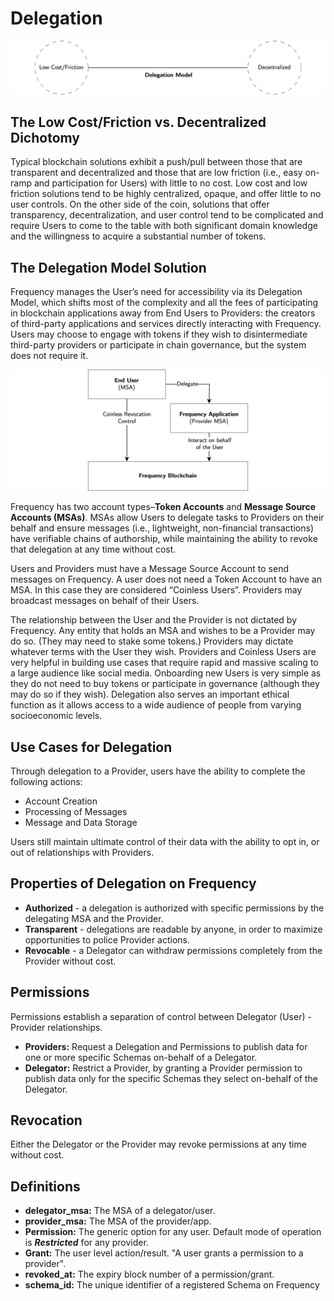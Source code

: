 # Delegation

![alt text](https://github.com/LibertyDSNP/frequency-docs/blob/editing-session/pages/images/Decentralized%20vs%20Low%20Friction_Cost%20Dichotomy.png)

## The Low Cost/Friction vs. Decentralized Dichotomy
Typical blockchain solutions exhibit a push/pull between those that are transparent and decentralized and those that are low friction (i.e., easy on-ramp and participation for Users) with little to no cost. Low cost and low friction solutions tend to be highly centralized, opaque, and offer little to no user controls. On the other side of the coin, solutions that offer transparency, decentralization, and user control tend to be complicated and require Users to come to the table with both significant domain knowledge and the willingness to acquire a substantial number of tokens.

## The Delegation Model Solution
Frequency manages the User’s need for accessibility via its Delegation Model, which shifts most of the complexity and all the fees of participating in blockchain applications away from End Users to Providers: the creators of third-party applications and services directly interacting with Frequency. Users may choose to engage with tokens if they wish to disintermediate third-party providers or participate in chain governance, but the system does not require it.

![alt text](https://github.com/LibertyDSNP/frequency-docs/blob/editing-session/pages/images/Actor%20Interactions.png)

Frequency has two account types–**Token Accounts** and **Message Source Accounts (MSAs)**. MSAs allow Users to delegate tasks to Providers on their behalf and ensure messages (i.e., lightweight, non-financial transactions) have verifiable chains of authorship, while maintaining the ability to revoke that delegation at any time without cost. 

Users and Providers must have a Message Source Account to send messages on Frequency. A user does not need a Token Account to have an MSA. In this case they are considered “Coinless Users”. Providers may broadcast messages on behalf of their Users.

The relationship between the User and the Provider is not dictated by Frequency. Any entity that holds an MSA and wishes to be a Provider may do so. (They may need to stake some tokens.) Providers may dictate whatever terms with the User they wish. Providers and Coinless Users are very helpful in building use cases that require rapid
and massive scaling to a large audience like social media. Onboarding new Users is very simple as they do not need to buy tokens or participate in governance (although they may do so if they wish). Delegation also serves an important ethical function as it allows access to a wide audience of people from varying socioeconomic levels.


## Use Cases for Delegation
Through delegation to a Provider, users have the ability to complete the following actions:

* Account Creation
* Processing of Messages
* Message and Data Storage

Users still maintain ultimate control of their data with the ability to opt in, or out of relationships with Providers.

## Properties of Delegation on Frequency

* **Authorized** - a delegation is authorized with specific permissions by the delegating MSA and the Provider.
* **Transparent** - delegations are readable by anyone, in order to maximize opportunities to police Provider actions.
* **Revocable** - a Delegator can withdraw permissions completely from the Provider without cost.

## Permissions
Permissions establish a separation of control between Delegator (User) - Provider relationships.

* **Providers:** Request a Delegation and Permissions to publish data for one or more specific Schemas on-behalf of a Delegator.
* **Delegator:** Restrict a Provider, by granting a Provider permission to publish data only for the specific Schemas they select on-behalf of the Delegator.

## Revocation

Either the Delegator or the Provider may revoke permissions at any time without cost.

## Definitions

* **delegator_msa:** The MSA of a delegator/user.
* **provider_msa:** The MSA of the provider/app.
* **Permission:** The generic option for any user.
Default mode of operation is ***Restricted*** for any provider.
* **Grant:** The user level action/result.
"A user grants a permission to a provider".
* **revoked_at:** The expiry block number of a permission/grant.
* **schema_id:** The unique identifier of a registered Schema on Frequency

